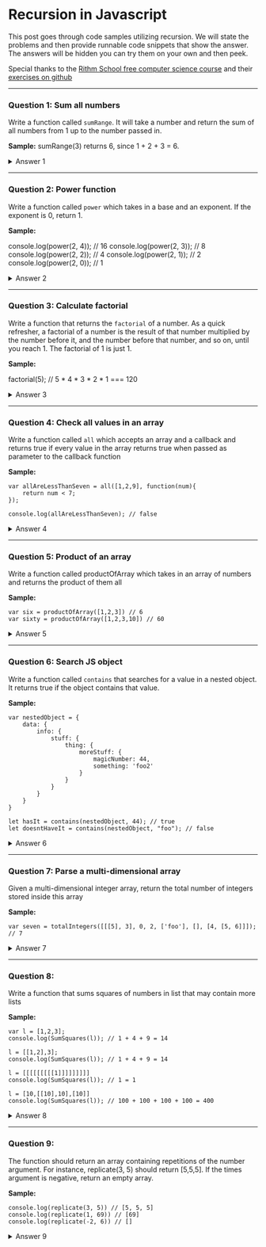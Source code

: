 # Recursion in Javascript

This post goes through code samples utilizing recursion. We will state the problems and then provide runnable code snippets that show the answer. The answers will be hidden you can try them on your own and then peek.

Special thanks to the [Rithm School free computer science course](https://www.rithmschool.com/courses/javascript-computer-science-fundamentals) and their [exercises on github](https://github.com/rithmschool/javascript_computer_science_exercises/tree/master/recursion_exercise)

---

### Question 1: Sum all numbers

Write a function called `sumRange`. It will take a number and return 
the sum of all numbers from 1 up to the number passed in. 

**Sample:**
sumRange(3) returns 6, since 1 + 2 + 3 = 6.


<details>
<summary>Answer 1</summary>
The most important thing we need for recursive solutions is a base case. There needs to be a way of exiting the loop or the function will go on forever. The base case in the below code code is that when the input is 1, return 1. Eventually the function will return 6, the correct answer

Once you understand this code move on to the next problem

```javascript runnable
var output = sumRange(3)
console.log(output);

function sumRange(num){
	if(num == 1) return 1;

	return num + sumRange(num - 1);
}

```
</details>

---

### Question 2: Power function

Write a function called `power` which takes in a base and an exponent. If 
the exponent is 0, return 1. 

**Sample:**

console.log(power(2, 4)); // 16
console.log(power(2, 3)); // 8
console.log(power(2, 2)); // 4 
console.log(power(2, 1)); // 2
console.log(power(2, 0)); // 1

<details>
<summary>Answer 2</summary>

You can think of it in terms of this example:
2^4 = 2 * 2^3;
2^3 = 2 * 2^2;
2^2 = 2 * 2^1;
2^1 = 2 * 2^0; // once our exponent is 0 we KNOW that the value is always 1!

```javascript runnable
function power(base, exponent){
	if(exponent == 0) return 1;
	return base * power(base, exponent - 1);
}
```
</details>

---

### Question 3: Calculate factorial

Write a function that returns the `factorial` of a number. As a quick refresher, 
a factorial of a number is the result of that number multiplied by the number 
before it, and the number before that number, and so on, until you reach 1. 
The factorial of 1 is just 1.

**Sample:**

factorial(5); // 5 * 4 * 3 * 2 * 1 === 120

<details>
<summary>Answer 3</summary>

```javascript runnable
console.log(factorial(5));

function factorial(num){
	if(num == 1) return 1;

	return num * factorial(num - 1); // pending multiplier
}
```
</details>

---

### Question 4: Check all values in an array

Write a function called `all` which accepts an array and a callback and returns 
true if every value in the array returns true when passed as parameter to the 
callback function

**Sample:**
```
var allAreLessThanSeven = all([1,2,9], function(num){
	return num < 7;
});

console.log(allAreLessThanSeven); // false

```

<details>
<summary>Answer 4</summary>

```javascript runnable
var allAreLessThanSeven = all([1,2,9], function(num){
	return num < 7;
});

console.log(allAreLessThanSeven); // false

function all(array, callback){
	var copy = copy || array.slice(); // shallow copies array

	if(copy.length === 0) return true;

	if(callback(copy[0])){
		copy.shift(); // remove first element from array
		return all(copy, callback);
	} else {
		return false;
	}
}
```
</details>

---

### Question 5: Product of an array

Write a function called productOfArray which takes in an array of numbers 
and returns the product of them all

**Sample:**

```
var six = productOfArray([1,2,3]) // 6
var sixty = productOfArray([1,2,3,10]) // 60
```

<details>
<summary>Answer 5</summary>

```javascript runnable
var six = productOfArray([1,2,3]) // 6
var sixty = productOfArray([1,2,3,10]) // 60

console.log(six, sixty);

function productOfArray(array){
	if(array.length === 0) return 1;

	return array.shift() * productOfArray(array);
}
```
</details>

---

### Question 6: Search JS object

Write a function called `contains` that searches for a value in a nested object. 
It returns true if the object contains that value.

**Sample:**

```
var nestedObject = {
    data: {
        info: {
            stuff: {
                thing: {
                    moreStuff: {
                        magicNumber: 44,
                        something: 'foo2'
                    }
                }
            }
        }
    }
}

let hasIt = contains(nestedObject, 44); // true
let doesntHaveIt = contains(nestedObject, "foo"); // false
```

<details>
<summary>Answer 6</summary>

```javascript runnable
var nestedObject = {
    data: {
        info: {
            stuff: {
                thing: {
                    moreStuff: {
                        magicNumber: 44,
                        something: 'foo2'
                    }
                }
            }
        }
    }
}

let hasIt = contains(nestedObject, 44); // true
let doesntHaveIt = contains(nestedObject, "foo"); // false
console.log(hasIt, doesntHaveIt);

function contains(obj, value){
	for(var key in obj){
		if(typeof obj[key] === 'object'){
			return contains(obj[key], value);
		}

		if (obj[key] === value){
			return true;
		}
	}
	return false;
}

```
</details>

---

### Question 7: Parse a multi-dimensional array

Given a multi-dimensional integer array, return the total number of integers 
stored inside this array

**Sample:**
```
var seven = totalIntegers([[[5], 3], 0, 2, ['foo'], [], [4, [5, 6]]]); // 7
```

<details>
<summary>Answer 7</summary>

```javascript runnable
var seven = totalIntegers([[[5], 3], 0, 2, ['foo'], [], [4, [5, 6]]]); // 7
console.log(seven);

function totalIntegers(array){
	if(array.length === 0) return 0;

	let total = 0;
	let first = array.shift();

	if (Array.isArray(first)){
		total += totalIntegers(first); 
	} else if (Number.isInteger(first)) {
		total += 1;
	}

	return total + totalIntegers(array);
}
```
</details>

---

### Question 8:

Write a function that sums squares of numbers in list that may contain more lists

**Sample:**

```
var l = [1,2,3]; 
console.log(SumSquares(l)); // 1 + 4 + 9 = 14

l = [[1,2],3]; 
console.log(SumSquares(l)); // 1 + 4 + 9 = 14

l = [[[[[[[[[1]]]]]]]]] 
console.log(SumSquares(l)); // 1 = 1

l = [10,[[10],10],[10]] 
console.log(SumSquares(l)); // 100 + 100 + 100 + 100 = 400
```

<details>
<summary>Answer 8</summary>

```javascript runnable
var l = [1,2,3]; 
console.log(SumSquares(l)); // 14

l = [[1,2],3]; 
console.log(SumSquares(l)); // 14

l = [[[[[[[[[1]]]]]]]]] 
console.log(SumSquares(l)); // 1

l = [10,[[10],10],[10]] 
console.log(SumSquares(l)); // 400

function SumSquares(array){
	if(array.length === 0) return 0;
	let total = 0;

	for(let i = 0; i < array.length; i++){
		if(Array.isArray(array[i])){
			total += SumSquares(array[i]);
		} else {
			total += array[i] * array[i];
		}
		
	}
	return total;
}
```
</details>

---

### Question 9:

The function should return an array containing repetitions of the number argument. 
For instance, replicate(3, 5) should return [5,5,5]. 
If the times argument is negative, return an empty array.

**Sample:**
```
console.log(replicate(3, 5)) // [5, 5, 5]
console.log(replicate(1, 69)) // [69]
console.log(replicate(-2, 6)) // []
```

<details>
<summary>Answer 9</summary>

```javascript runnable
console.log(replicate(3, 5)) // [5, 5, 5]
console.log(replicate(1, 69)) // [69]
console.log(replicate(-2, 6)) // []

function replicate(times, number){
	if(times <= 0) return [];

	return [number].concat(replicate(times - 1, number));
}
```
</details>


